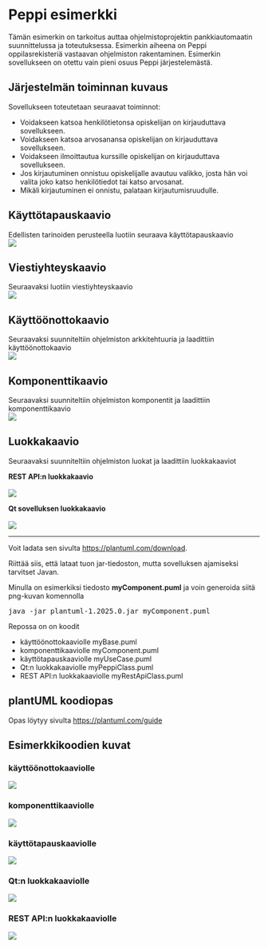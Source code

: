 <h1>Peppi esimerkki</h1>

<p>Tämän esimerkin on tarkoitus auttaa ohjelmistoprojektin pankkiautomaatin suunnittelussa ja toteutuksessa. Esimerkin aiheena on Peppi oppilasrekisteriä vastaavan ohjelmiston rakentaminen. Esimerkin sovellukseen on otettu vain pieni osuus Peppi järjestelemästä.</p>

<h2>Järjestelmän toiminnan kuvaus</h2>
<p>
    Sovellukseen toteutetaan seuraavat toiminnot:
    <ul>
    <li>Voidakseen katsoa henkilötietonsa opiskelijan on kirjauduttava sovellukseen.</li>
    <li>Voidakseen katsoa arvosanansa opiskelijan on kirjauduttava sovellukseen.</li>
    <li>Voidakseen ilmoittautua kurssille opiskelijan on kirjauduttava sovellukseen.</li>
    <li>Jos kirjautuminen onnistuu opiskelijalle avautuu valikko, josta hän voi valita joko katso henkilötiedot tai katso arvosanat.</li>
    <li>Mikäli kirjautuminen ei onnistu, palataan kirjautumisruudulle.</li>
    </ul>
</p>

<h2>Käyttötapauskaavio</h2>
<p>
Edellisten tarinoiden perusteella luotiin seuraava käyttötapauskaavio 
<br><img src="myUseCase.png">
</p>

<h2>Viestiyhteyskaavio</h2>
<p>
Seuraavaksi luotiin viestiyhteyskaavio
<br><img src="mySequence.png">
</p>

<h2>Käyttöönottokaavio</h2>
<p>
Seuraavaksi suunniteltiin ohjelmiston arkkitehtuuria ja laadittiin käyttöönottokaavio
<br><img src="myDeployment.png">
</p>

<h2>Komponenttikaavio</h2>
<p>
Seuraavaksi suunniteltiin ohjelmiston komponentit ja laadittiin komponenttikaavio
<br><img src="myComponent.png">
</p>

<h2>Luokkakaavio</h2>
<p>
Seuraavaksi suunniteltiin ohjelmiston luokat ja laadittiin luokkakaaviot
</p>
<b>REST API:n luokkakaavio</b> <br>
<br><img src="myRestApiClass.png">
</p>
</p>
<b>Qt sovelluksen luokkakaavio</b> <br>
<br><img src="myPeppiClass.png">
</p>



**********************************

Voit ladata sen sivulta <a href="https://plantuml.com/download" target="_blank">https://plantuml.com/download</a>. 

Riittää siis, että lataat tuon jar-tiedoston, mutta sovelluksen ajamiseksi tarvitset Javan.

Minulla on esimerkiksi tiedosto <b>myComponent.puml</b> ja voin generoida siitä png-kuvan komennolla

<pre>
java -jar plantuml-1.2025.0.jar myComponent.puml
</pre>

Repossa on on koodit 
<ul>
    <li>käyttöönottokaaviolle myBase.puml</li>
    <li>komponenttikaaviolle myComponent.puml</li>
    <li>käyttötapauskaaviolle myUseCase.puml</li>
    <li>Qt:n luokkakaaviolle myPeppiClass.puml</li>
    <li>REST API:n luokkakaaviolle myRestApiClass.puml</li>
</ul>

<h2>plantUML koodiopas</h2>

Opas löytyy sivulta <a href="https://plantuml.com/guide" target="_blank">https://plantuml.com/guide</a>

<h2>Esimerkkikoodien kuvat</h2>
    <h3>käyttöönottokaaviolle </h3> <img src="myBase.png">
    <h3>komponenttikaaviolle </h3> <img src="myComponent.png">
    <h3>käyttötapauskaaviolle </h3> <img src="myUseCase.png">
    <h3>Qt:n luokkakaaviolle </h3> <img src="myPeppiClass.png">
    <h3>REST API:n luokkakaaviolle </h3> <img src="myRestApiClass.png">
